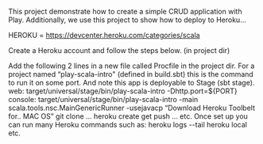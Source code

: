 This project demonstrate how to create a simple CRUD application with Play.
Additionally, we use this project to show how to deploy to Heroku...

HEROKU = https://devcenter.heroku.com/categories/scala

Create a Heroku account and follow the steps below. (in project dir)

Add the following 2 lines in a new file called Procfile in the project dir. For a project named “play-scala-intro" (defined in build.sbt) this is the command to run it on some port. And note this app is deployable to Stage (sbt stage).
web: target/universal/stage/bin/play-scala-intro -Dhttp.port=${PORT}
console: target/universal/stage/bin/play-scala-intro -main scala.tools.nsc.MainGenericRunner -usejavacp
“Download Heroku Toolbelt for.. MAC OS”
git clone …
heroku create
get push …
etc. Once set up you can run many Heroku commands such as: heroku logs --tail heroku local etc.
